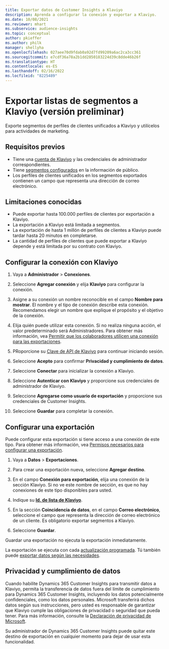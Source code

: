 ```yaml
---
title: Exportar datos de Customer Insights a Klaviyo
description: Aprenda a configurar la conexión y exportar a Klaviyo.
ms.date: 10/08/2021
ms.reviewer: mhart
ms.subservice: audience-insights
ms.topic: conceptual
author: pkieffer
ms.author: philk
manager: shellyha
ms.openlocfilehash: 027aee70d9fdab0a92d7fd99209a6ac2ca3cc361
ms.sourcegitcommit: e7cdf36a78a2b1dd2850183224d39c8dde46b26f
ms.translationtype: HT
ms.contentlocale: es-ES
ms.lasthandoff: 02/16/2022
ms.locfileid: "8225489"
---
```

# <a name="export-segment-lists-to-klaviyo-preview"></a>Exportar listas de segmentos a Klaviyo (versión preliminar)

Exporte segmentos de perfiles de clientes unificados a Klaviyo y utilícelos para actividades de marketing.

## <a name="prerequisites"></a>Requisitos previos

-   Tiene una [cuenta de Klaviyo](https://www.klaviyo.com/) y las credenciales de administrador correspondientes.
-   Tiene [segmentos configurados](segments.md) en la información de público.
-   Los perfiles de clientes unificados en los segmentos exportados contienen un campo que representa una dirección de correo electrónico.

## <a name="known-limitations"></a>Limitaciones conocidas

- Puede exportar hasta 100.000 perfiles de clientes por exportación a Klaviyo.
- La exportación a Klaviyo está limitada a segmentos.
- La exportación de hasta 1 millón de perfiles de clientes a Klaviyo puede tardar hasta 20 minutos en completarse. 
- La cantidad de perfiles de clientes que puede exportar a Klaviyo depende y está limitada por su contrato con Klaviyo.

## <a name="set-up-connection-to-klaviyo"></a>Configurar la conexión con Klaviyo

1. Vaya a **Administrador** > **Conexiones**.

1. Seleccione **Agregar conexión** y elija **Klaviyo** para configurar la conexión.

1. Asigne a su conexión un nombre reconocible en el campo **Nombre para mostrar**. El nombre y el tipo de conexión describe esta conexión. Recomendamos elegir un nombre que explique el propósito y el objetivo de la conexión.

1. Elija quién puede utilizar esta conexión. Si no realiza ninguna acción, el valor predeterminado será Administradores. Para obtener más información, vea [Permitir que los colaboradores utilicen una conexión para las exportaciones](connections.md#allow-contributors-to-use-a-connection-for-exports).

1. PRoporcione su [Clave de API de Klaviyo](https://help.klaviyo.com/hc/articles/115005062267-How-to-Manage-Your-Account-s-API-Keys) para continuar iniciando sesión. 

1. Seleccione **Acepto** para confirmar **Privacidad y cumplimiento de datos**.

1. Seleccione **Conectar** para inicializar la conexión a Klaviyo.

1. Seleccione **Autenticar con Klaviyo** y proporcione sus credenciales de administrador de Klaviyo.

1. Seleccione **Agregarse como usuario de exportación** y proporcione sus credenciales de Customer Insights.

1. Seleccione **Guardar** para completar la conexión.

## <a name="configure-an-export"></a>Configurar una exportación

Puede configurar esta exportación si tiene acceso a una conexión de este tipo. Para obtener más información, vea [Permisos necesarios para configurar una exportación](export-destinations.md#set-up-a-new-export).

1. Vaya a **Datos** > **Exportaciones**.

1. Para crear una exportación nueva, seleccione **Agregar destino**.

1. En el campo **Conexión para exportación**, elija una conexión de la sección Klaviyo. Si no ve este nombre de sección, es que no hay conexiones de este tipo disponibles para usted.

1. Indique su [**Id. de lista de Klaviyo**](https://help.klaviyo.com/hc/articles/115005078647-How-to-Find-a-List-ID).     

3. En la sección **Coincidencia de datos**, en el campo **Correo electrónico**, seleccione el campo que representa la dirección de correo electrónico de un cliente. Es obligatorio exportar segmentos a Klaviyo.

1. Seleccione **Guardar**.

Guardar una exportación no ejecuta la exportación inmediatamente.

La exportación se ejecuta con cada [actualización programada](system.md#schedule-tab). Tú también puede [exportar datos según las necesidades](export-destinations.md#run-exports-on-demand). 


## <a name="data-privacy-and-compliance"></a>Privacidad y cumplimiento de datos

Cuando habilite Dynamics 365 Customer Insights para transmitir datos a Klaviyo, permita la transferencia de datos fuera del límite de cumplimiento para Dynamics 365 Customer Insights, incluyendo los datos potencialmente confidenciales, como los datos personales. Microsoft transferirá dichos datos según sus instrucciones, pero usted es responsable de garantizar que Klaviyo cumple las obligaciones de privacidad o seguridad que pueda tener. Para más información, consulte la [Declaración de privacidad de Microsoft](https://go.microsoft.com/fwlink/?linkid=396732).

Su administrador de Dynamics 365 Customer Insights puede quitar este destino de exportación en cualquier momento para dejar de usar esta funcionalidad.
